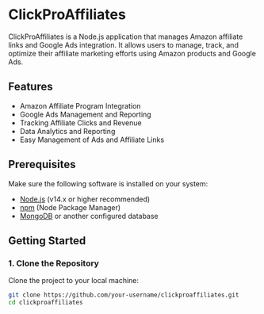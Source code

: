 # ClickProAffiliates

ClickProAffiliates is a Node.js application that manages Amazon affiliate links and Google Ads integration. It allows users to manage, track, and optimize their affiliate marketing efforts using Amazon products and Google Ads.

## Features

-   Amazon Affiliate Program Integration
-   Google Ads Management and Reporting
-   Tracking Affiliate Clicks and Revenue
-   Data Analytics and Reporting
-   Easy Management of Ads and Affiliate Links

## Prerequisites

Make sure the following software is installed on your system:

-   [Node.js](https://nodejs.org/) (v14.x or higher recommended)
-   [npm](https://www.npmjs.com/) (Node Package Manager)
-   [MongoDB](https://www.mongodb.com/) or another configured database

## Getting Started

### 1. Clone the Repository

Clone the project to your local machine:

```bash
git clone https://github.com/your-username/clickproaffiliates.git
cd clickproaffiliates
```
